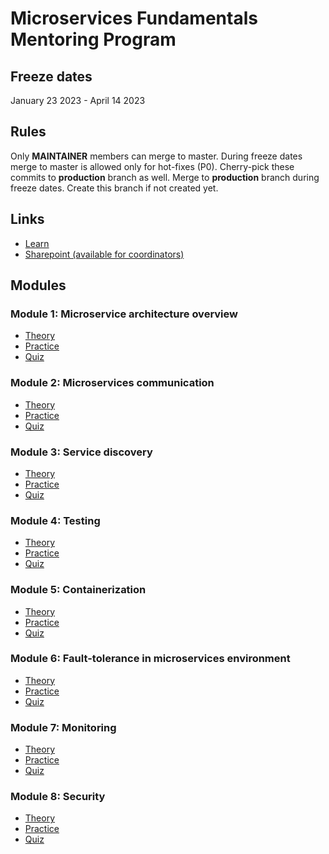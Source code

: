 # Microservices Fundamentals Mentoring Program

## Freeze dates

January 23 2023 - April 14 2023

## Rules

Only **MAINTAINER** members can merge to master.
During freeze dates merge to master is allowed only for hot-fixes (P0). Cherry-pick these commits to **production** branch as well.
Merge to **production** branch during freeze dates. Create this branch if not created yet.

## Links

 - [Learn](https://learn.epam.com/detailsPage?id=77fa4ed0-9de2-4371-bc1e-f55bf06ac061)
 - [Sharepoint (available for coordinators)](https://epam.sharepoint.com/sites/MicroservicesProgram?e=1%3A926dfb8197a845f89864d020ea1c4b53)

## Modules

### Module 1: Microservice architecture overview

- [Theory](materials/microservice_architecture_overview/README.md)
- [Practice](tasks/microservice_architecture_overview/README.md)
- [Quiz](quizes/microservice_architecture_overview/README.md)

### Module 2: Microservices communication

- [Theory](materials/microservices_communication/README.md)
- [Practice](tasks/microservices_communication/README.md)
- [Quiz](quizes/microservices_communication/README.md)

### Module 3: Service discovery

- [Theory](materials/service_discovery/README.md)
- [Practice](tasks/service_discovery/README.md)
- [Quiz](quizes/service_discovery/README.md)

### Module 4: Testing

- [Theory](materials/microservice_testing/README.md)
- [Practice](tasks/microservice_testing/README.md)
- [Quiz](quizes/microservice_testing/README.md)

### Module 5: Containerization

- [Theory](materials/containerization/README.md)
- [Practice](tasks/containerization/README.md)
- [Quiz](quizes/containerization/README.md)

### Module 6: Fault-tolerance in microservices environment

- [Theory](materials/fault_tolerance/README.md)
- [Practice](tasks/fault_tolerance/README.md)
- [Quiz](quizes/fault_tolerance/README.md)

### Module 7: Monitoring

- [Theory](materials/monitoring/README.md)
- [Practice](tasks/monitoring/README.md)
- [Quiz](quizes/monitoring/README.md)

### Module 8: Security

- [Theory](materials/security/README.md)
- [Practice](tasks/security/README.md)
- [Quiz](quizes/security/README.md)
